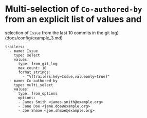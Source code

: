 # Multi-selection of `Co-authored-by` from an explicit list of values and 
selection of `Issue` from the last 10 commits in the git log](docs/config/example_3.md)

```
trailers:
  - name: Issue
    type: select
    values:
      type: from_git_log
      max_count: 10
      format_strings:
        - "%(trailers:key=Issue,valueonly=true)"
  - name: Co-authored-by
    type: multi_select
    values:
      type: from_options
      options:
      - James Smith <james.smith@example.org>
      - Jane Doe <jane.doe@example.org>
      - Joe Shmoe <joe.shmoe@example.org>
```
